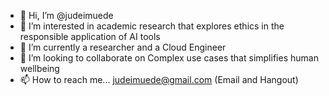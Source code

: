 - 👋 Hi, I’m @judeimuede
- 👀 I’m interested in academic research that explores ethics in the responsible application of AI tools
- 🌱 I’m currently a researcher and a Cloud Engineer
- 💞️ I’m looking to collaborate on Complex use cases that simplifies human wellbeing
- 📫 How to reach me... judeimuede@gmail.com (Email and Hangout)

<!---
judeimuede/judeimuede is a ✨ special ✨ repository because its `README.md` (this file) appears on your GitHub profile.
You can click the Preview link to take a look at your changes.
--->
